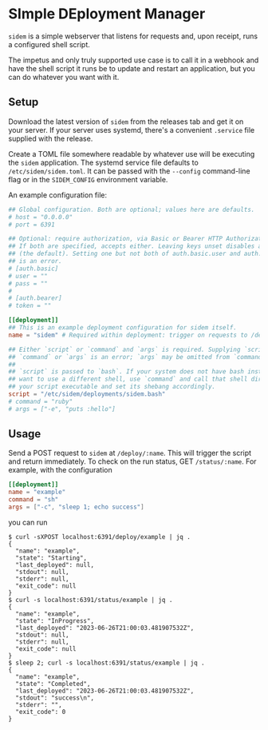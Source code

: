 # SImple DEployment Manager

`sidem` is a simple webserver that listens for requests and, upon receipt, runs a
configured shell script.

The impetus and only truly supported use case is to call it in a webhook and have the
shell script it runs be to update and restart an application, but you can do whatever
you want with it.

## Setup

Download the latest version of `sidem` from the releases tab and get it on your server.
If your server uses systemd, there's a convenient `.service` file supplied with the
release.

Create a TOML file somewhere readable by whatever use will be executing the `sidem`
application. The systemd service file defaults to `/etc/sidem/sidem.toml`. It can be
passed with the `--config` command-line flag or in the `SIDEM_CONFIG` environment
variable.

An example configuration file:

```toml
## Global configuration. Both are optional; values here are defaults.
# host = "0.0.0.0"
# port = 6391

## Optional: require authorization, via Basic or Bearer HTTP Authorization header.
## If both are specified, accepts either. Leaving keys unset disables authorization
## (the default). Setting one but not both of auth.basic.user and auth.basic.pass
## is an error.
# [auth.basic]
# user = ""
# pass = ""
#
# [auth.bearer]
# token = ""

[[deployment]]
## This is an example deployment configuration for sidem itself.
name = "sidem" # Required within deployment: trigger on requests to /deploy/:name

## Either `script` or `command` and `args` is required. Supplying `script` and either
## `command` or `args` is an error; `args` may be omitted from `command`.
##
## `script` is passed to `bash`. If your system does not have bash installed, or you
## want to use a different shell, use `command` and call that shell directly or make
## your script executable and set its shebang accordingly.
script = "/etc/sidem/deployments/sidem.bash"
# command = "ruby"
# args = ["-e", "puts :hello"]
```

## Usage

Send a POST request to `sidem` at `/deploy/:name`. This will trigger the script and
return immediately. To check on the run status, GET `/status/:name`. For example, with
the configuration

```toml
[[deployment]]
name = "example"
command = "sh"
args = ["-c", "sleep 1; echo success"]
```

you can run

```
$ curl -sXPOST localhost:6391/deploy/example | jq .
{
  "name": "example",
  "state": "Starting",
  "last_deployed": null,
  "stdout": null,
  "stderr": null,
  "exit_code": null
}
$ curl -s localhost:6391/status/example | jq .
{
  "name": "example",
  "state": "InProgress",
  "last_deployed": "2023-06-26T21:00:03.481907532Z",
  "stdout": null,
  "stderr": null,
  "exit_code": null
}
$ sleep 2; curl -s localhost:6391/status/example | jq .
{
  "name": "example",
  "state": "Completed",
  "last_deployed": "2023-06-26T21:00:03.481907532Z",
  "stdout": "success\n",
  "stderr": "",
  "exit_code": 0
}
```
